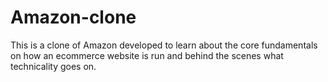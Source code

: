# Amazon-clone
This is a clone of Amazon developed to learn about the core fundamentals on how an ecommerce website is run and behind the scenes what technicality goes on.

